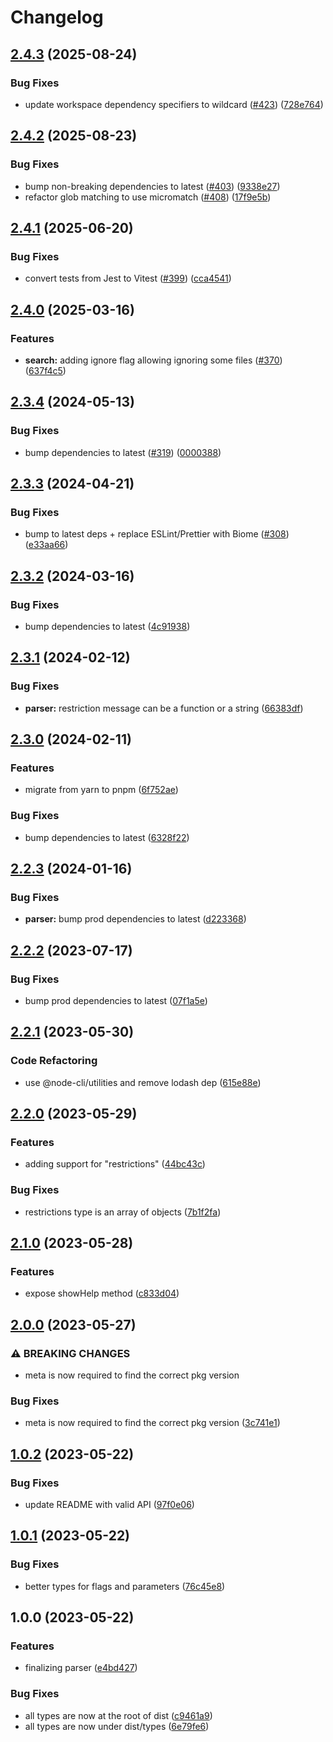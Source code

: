 # Changelog

## [2.4.3](https://github.com/versini-org/node-cli/compare/parser-v2.4.2...parser-v2.4.3) (2025-08-24)


### Bug Fixes

* update workspace dependency specifiers to wildcard ([#423](https://github.com/versini-org/node-cli/issues/423)) ([728e764](https://github.com/versini-org/node-cli/commit/728e764c1deb7bb75c9769efefd79f350d4e00d3))

## [2.4.2](https://github.com/versini-org/node-cli/compare/parser-v2.4.1...parser-v2.4.2) (2025-08-23)


### Bug Fixes

* bump non-breaking dependencies to latest ([#403](https://github.com/versini-org/node-cli/issues/403)) ([9338e27](https://github.com/versini-org/node-cli/commit/9338e27122994f5780d3be5c0c5886171b2a059c))
* refactor glob matching to use micromatch ([#408](https://github.com/versini-org/node-cli/issues/408)) ([17f9e5b](https://github.com/versini-org/node-cli/commit/17f9e5b493f3c25614ae095594e239fb41c60fb6))

## [2.4.1](https://github.com/versini-org/node-cli/compare/parser-v2.4.0...parser-v2.4.1) (2025-06-20)


### Bug Fixes

* convert tests from Jest to Vitest ([#399](https://github.com/versini-org/node-cli/issues/399)) ([cca4541](https://github.com/versini-org/node-cli/commit/cca45414f758508d21a179d41b9f04efe293d6d8))

## [2.4.0](https://github.com/versini-org/node-cli/compare/parser-v2.3.4...parser-v2.4.0) (2025-03-16)


### Features

* **search:** adding ignore flag allowing ignoring some files ([#370](https://github.com/versini-org/node-cli/issues/370)) ([637f4c5](https://github.com/versini-org/node-cli/commit/637f4c568d22634aeba2e7a878abbdab0c1a0973))

## [2.3.4](https://github.com/aversini/node-cli/compare/parser-v2.3.3...parser-v2.3.4) (2024-05-13)


### Bug Fixes

* bump dependencies to latest ([#319](https://github.com/aversini/node-cli/issues/319)) ([0000388](https://github.com/aversini/node-cli/commit/0000388cfa973a86239e5b2e7976d3381286dd59))

## [2.3.3](https://github.com/aversini/node-cli/compare/parser-v2.3.2...parser-v2.3.3) (2024-04-21)


### Bug Fixes

* bump to latest deps + replace ESLint/Prettier with Biome ([#308](https://github.com/aversini/node-cli/issues/308)) ([e33aa66](https://github.com/aversini/node-cli/commit/e33aa66c0a1b95cc7fb9e10cdac2a60eefd309de))

## [2.3.2](https://github.com/aversini/node-cli/compare/parser-v2.3.1...parser-v2.3.2) (2024-03-16)


### Bug Fixes

* bump dependencies to latest ([4c91938](https://github.com/aversini/node-cli/commit/4c9193837c89d3aa9b4f82afa22e3f0668fdea6e))

## [2.3.1](https://github.com/aversini/node-cli/compare/parser-v2.3.0...parser-v2.3.1) (2024-02-12)


### Bug Fixes

* **parser:** restriction message can be a function or a string ([66383df](https://github.com/aversini/node-cli/commit/66383df76ec044f8179bb7a705058e08f9f55650))

## [2.3.0](https://github.com/aversini/node-cli/compare/parser-v2.2.3...parser-v2.3.0) (2024-02-11)


### Features

* migrate from yarn to pnpm ([6f752ae](https://github.com/aversini/node-cli/commit/6f752ae9d4d6fb0170ccd3cac99a236eb58130f5))


### Bug Fixes

* bump dependencies to latest ([6328f22](https://github.com/aversini/node-cli/commit/6328f22523f7760932d563f79cace26715b17d7d))

## [2.2.3](https://github.com/aversini/node-cli/compare/parser-v2.2.2...parser-v2.2.3) (2024-01-16)


### Bug Fixes

* **parser:** bump prod dependencies to latest ([d223368](https://github.com/aversini/node-cli/commit/d2233688bca3758ff036c6e51f9aa77f646349e2))

## [2.2.2](https://github.com/aversini/node-cli/compare/parser-v2.2.1...parser-v2.2.2) (2023-07-17)


### Bug Fixes

* bump prod dependencies to latest ([07f1a5e](https://github.com/aversini/node-cli/commit/07f1a5e098be2990e4cc2387b9ad5dfc0ae89b2a))

## [2.2.1](https://github.com/aversini/node-cli/compare/parser-v2.2.0...parser-v2.2.1) (2023-05-30)


### Code Refactoring

* use @node-cli/utilities and remove lodash dep ([615e88e](https://github.com/aversini/node-cli/commit/615e88e12ac65287646a277deb43c1b484bca57c))

## [2.2.0](https://github.com/aversini/node-cli/compare/parser-v2.1.0...parser-v2.2.0) (2023-05-29)


### Features

* adding support for "restrictions" ([44bc43c](https://github.com/aversini/node-cli/commit/44bc43cae817f714f67c2d9bb12e8d190c6d3c87))


### Bug Fixes

* restrictions type is an array of objects ([7b1f2fa](https://github.com/aversini/node-cli/commit/7b1f2faf7243f622fa97ce774e26c913fb58dae2))

## [2.1.0](https://github.com/aversini/node-cli/compare/parser-v2.0.0...parser-v2.1.0) (2023-05-28)


### Features

* expose showHelp method ([c833d04](https://github.com/aversini/node-cli/commit/c833d04cfc01a81722d35704a20088fb29f891e1))

## [2.0.0](https://github.com/aversini/node-cli/compare/parser-v1.0.2...parser-v2.0.0) (2023-05-27)


### ⚠ BREAKING CHANGES

* meta is now required to find the correct pkg version

### Bug Fixes

* meta is now required to find the correct pkg version ([3c741e1](https://github.com/aversini/node-cli/commit/3c741e1f5825129b2d05b7fc223e17ebdfd54f54))

## [1.0.2](https://github.com/aversini/node-cli/compare/parser-v1.0.1...parser-v1.0.2) (2023-05-22)


### Bug Fixes

* update README with valid API ([97f0e06](https://github.com/aversini/node-cli/commit/97f0e0611d7fefa61c620a18cb847ad1e5d56b01))

## [1.0.1](https://github.com/aversini/node-cli/compare/parser-v1.0.0...parser-v1.0.1) (2023-05-22)


### Bug Fixes

* better types for flags and parameters ([76c45e8](https://github.com/aversini/node-cli/commit/76c45e88b77bf2d0cd43c0f099bbf3132a5932bf))

## 1.0.0 (2023-05-22)


### Features

* finalizing parser ([e4bd427](https://github.com/aversini/node-cli/commit/e4bd4273eab752f4f516efc9794854d1d74c95f9))


### Bug Fixes

* all types are now at the root of dist ([c9461a9](https://github.com/aversini/node-cli/commit/c9461a9d91db8e3f77eedd7b03469b5f09e75a2e))
* all types are now under dist/types ([6e79fe6](https://github.com/aversini/node-cli/commit/6e79fe6a4d5dc0ce1d0c89580fcabd2752e8cfb2))
